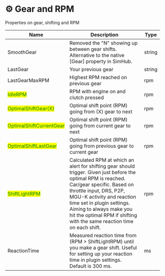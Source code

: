 # ⚙ Gear and RPM

Properties on gear, shifting and RPM

<table data-view="cards"><thead><tr><th>Name</th><th>Description</th><th>Type</th></tr></thead><tbody><tr><td>SmoothGear</td><td>Removed the "N" showing up between gear shifts. Alternative to the native [Gear] property in SimHub.</td><td>string</td></tr><tr><td>LastGear</td><td>Your previous gear</td><td>string</td></tr><tr><td>LastGearMaxRPM</td><td>Highest RPM reached on previous gear</td><td>rpm</td></tr><tr><td><mark style="color:green;">IdleRPM</mark></td><td>RPM with engine on and clutch pressed</td><td>rpm</td></tr><tr><td><mark style="color:green;">OptimalShiftGear(X)</mark></td><td>Optimal shift point (RPM) going from (X) gear to next</td><td>rpm</td></tr><tr><td><mark style="color:green;">OptimalShiftCurrentGear</mark></td><td>Optimal shift point (RPM) going from current gear to next</td><td>rpm</td></tr><tr><td><mark style="color:green;">OptimalShiftLastGear</mark></td><td>Optimal shift point (RPM) going from previous gear to current gear</td><td>rpm</td></tr><tr><td><mark style="color:green;">ShiftLightRPM</mark></td><td>Calculated RPM at which an alert for shifting gear should trigger. Given just before the optimal RPM is reached. Car/gear specific. Based on throttle input, DRS, P2P, MGU-K activity and reaction time set in plugin settings. Aiming to always make you hit the optimal RPM if shifting with the same reaction time on each shift.</td><td>rpm</td></tr><tr><td>ReactionTime</td><td>Measured reaction time from (RPM > ShiftLightRPM) until you make a gear shift. Useful for setting up your reaction time in plugin settings. Default is 300 ms.</td><td>ms</td></tr></tbody></table>
